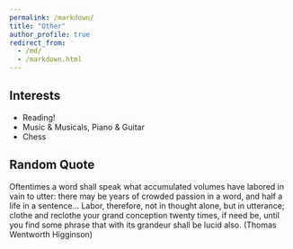 ```yaml
---
permalink: /markdown/
title: "Other"
author_profile: true
redirect_from: 
  - /md/
  - /markdown.html
---
```


## Interests

* Reading!
* Music & Musicals, Piano & Guitar
* Chess

## Random Quote

Oftentimes a word shall speak what accumulated volumes have labored in vain to utter: there may be years of crowded passion in a word, and half a life in a sentence… Labor, therefore, not in thought alone, but in utterance; clothe and reclothe your grand conception twenty times, if need be, until you find some phrase that with its grandeur shall be lucid also. (Thomas Wentworth Higginson)